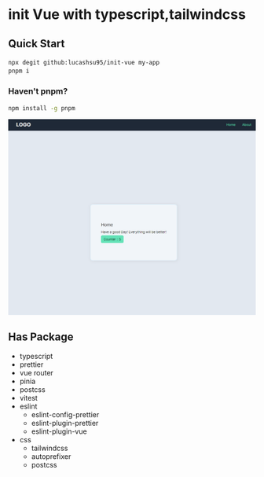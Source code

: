 # init Vue with typescript,tailwindcss

## Quick Start
```bash
npx degit github:lucashsu95/init-vue my-app
pnpm i
```

### Haven't pnpm?
```bash
npm install -g pnpm
```

![alt text](./docs/image.png)

## Has Package
- typescript
- prettier
- vue router
- pinia
- postcss
- vitest
- eslint
  - eslint-config-prettier
  - eslint-plugin-prettier
  - eslint-plugin-vue
- css
  - tailwindcss
  - autoprefixer
  - postcss